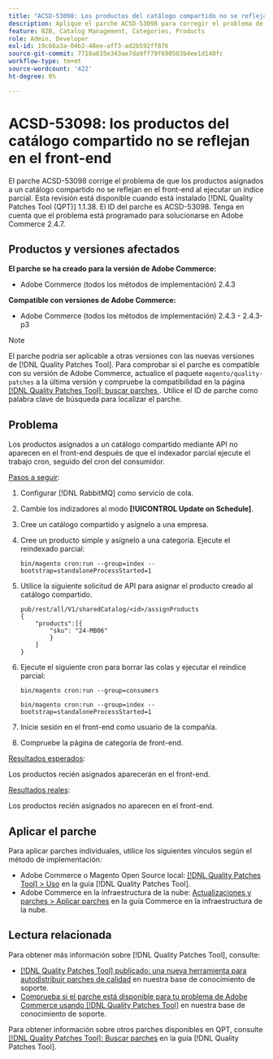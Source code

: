```yaml
---
title: "ACSD-53098: Los productos del catálogo compartido no se reflejan en el front-end"
description: Aplique el parche ACSD-53098 para corregir el problema de Adobe Commerce en el que los productos asignados a un catálogo compartido no se reflejan en el front-end al ejecutar un índice parcial.
feature: B2B, Catalog Management, Categories, Products
role: Admin, Developer
exl-id: 19c66a3a-04b2-48ee-aff3-ad2b592ff876
source-git-commit: 7718a835e343ae7da9ff79f690503b4ee1d140fc
workflow-type: tm+mt
source-wordcount: '422'
ht-degree: 0%

---
```


# ACSD-53098: los productos del catálogo compartido no se reflejan en el front-end

El parche ACSD-53098 corrige el problema de que los productos asignados a un catálogo compartido no se reflejan en el front-end al ejecutar un índice parcial. Esta revisión está disponible cuando está instalado [!DNL Quality Patches Tool (QPT)] 1.1.38. El ID del parche es ACSD-53098. Tenga en cuenta que el problema está programado para solucionarse en Adobe Commerce 2.4.7.

## Productos y versiones afectados

**El parche se ha creado para la versión de Adobe Commerce:**

* Adobe Commerce (todos los métodos de implementación) 2.4.3

**Compatible con versiones de Adobe Commerce:**

* Adobe Commerce (todos los métodos de implementación) 2.4.3 - 2.4.3-p3

>[!NOTE]
>
>El parche podría ser aplicable a otras versiones con las nuevas versiones de [!DNL Quality Patches Tool]. Para comprobar si el parche es compatible con su versión de Adobe Commerce, actualice el paquete `magento/quality-patches` a la última versión y compruebe la compatibilidad en la página [[!DNL Quality Patches Tool]: buscar parches ](https://experienceleague.adobe.com/tools/commerce-quality-patches/index.html). Utilice el ID de parche como palabra clave de búsqueda para localizar el parche.

## Problema

Los productos asignados a un catálogo compartido mediante API no aparecen en el front-end después de que el indexador parcial ejecute el trabajo cron, seguido del cron del consumidor.

<u>Pasos a seguir</u>:

1. Configurar [!DNL RabbitMQ] como servicio de cola.
1. Cambie los indizadores al modo **[!UICONTROL Update on Schedule]**.
1. Cree un catálogo compartido y asígnelo a una empresa.
1. Cree un producto simple y asígnelo a una categoría. Ejecute el reindexado parcial:

   `bin/magento cron:run --group=index --bootstrap=standaloneProcessStarted=1`

1. Utilice la siguiente solicitud de API para asignar el producto creado al catálogo compartido.

   ```
   pub/rest/all/V1/sharedCatalog/<id>/assignProducts
   {
       "products":[{
           "sku": "24-MB06"
           }
       ]
   }
   ```

1. Ejecute el siguiente cron para borrar las colas y ejecutar el reíndice parcial:

   `bin/magento cron:run --group=consumers`

   `bin/magento cron:run --group=index --bootstrap=standaloneProcessStarted=1`

1. Inicie sesión en el front-end como usuario de la compañía.
1. Compruebe la página de categoría de front-end.

<u>Resultados esperados</u>:

Los productos recién asignados aparecerán en el front-end.

<u>Resultados reales</u>:

Los productos recién asignados no aparecen en el front-end.

## Aplicar el parche

Para aplicar parches individuales, utilice los siguientes vínculos según el método de implementación:

* Adobe Commerce o Magento Open Source local: [[!DNL Quality Patches Tool] > Uso](https://experienceleague.adobe.com/docs/commerce-operations/tools/quality-patches-tool/usage.html) en la guía [!DNL Quality Patches Tool].
* Adobe Commerce en la infraestructura de la nube: [Actualizaciones y parches > Aplicar parches](https://experienceleague.adobe.com/docs/commerce-cloud-service/user-guide/develop/upgrade/apply-patches.html) en la guía Commerce en la infraestructura de la nube.

## Lectura relacionada

Para obtener más información sobre [!DNL Quality Patches Tool], consulte:

* [[!DNL Quality Patches Tool] publicado: una nueva herramienta para autodistribuir parches de calidad](/help/announcements/adobe-commerce-announcements/magento-quality-patches-released-new-tool-to-self-serve-quality-patches.md) en nuestra base de conocimiento de soporte.
* [Comprueba si el parche está disponible para tu problema de Adobe Commerce usando [!DNL Quality Patches Tool]](/help/support-tools/patches-available-in-qpt-tool/check-patch-for-magento-issue-with-magento-quality-patches.md) en nuestra base de conocimiento de soporte.

Para obtener información sobre otros parches disponibles en QPT, consulte [[!DNL Quality Patches Tool]: Buscar parches](https://experienceleague.adobe.com/tools/commerce-quality-patches/index.html) en la guía [!DNL Quality Patches Tool].
